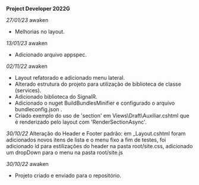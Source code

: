 **Project Developer 2022G**

<em>27/01/23</em> awaken
- Melhorias no layout.

<em>13/01/23</em> awaken
- Adicionado arquivo appspec.

<em>02/11/22</em> awaken
- Layout refatorado e adicionado menu lateral.
- Alterado estrutura do projeto para utilização de biblioteca de classe (services).
- Adicionado biblioteca do SignalR.
- Adicionado o nuget BuildBundlesMinifier e configurado o arquivo bundleconfig.json .
- Criado exemplo do uso de 'section' em Views\Draft\Auxiliar.cshtml que é renderizado pelo layout com 'RenderSectionAsync'.


<em>30/10/22</em> Alteração do Header e Footer padrão:
em _Layout.cshtml foram adicionados novos itens de lista e o menu fixo a fim de testes,
foi adicionado id para estilizações do header na pasta root/site.css,
adicionado um dropDown para o menu na pasta root/site.js

<em>30/10/22</em> awaken
- Projeto criado e enviado para o repositório.